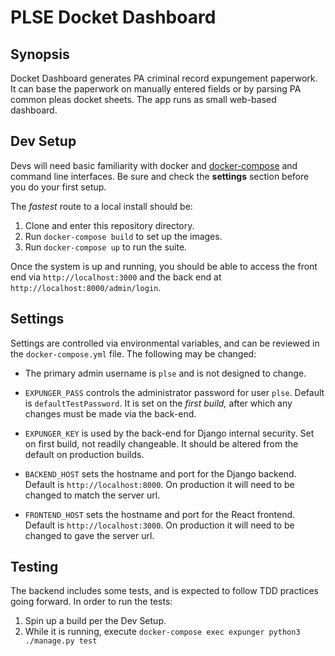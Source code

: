 # PLSE Docket Dashboard

## Synopsis

Docket Dashboard generates PA criminal record expungement paperwork.  It can
base the paperwork on manually entered fields or by parsing PA common pleas
docket sheets.  The app runs as small web-based dashboard.

## Dev Setup

Devs will need basic familiarity with docker and
[docker-compose](https://docs.docker.com/compose/) and command line interfaces.
Be sure and check the **settings** section before you do your first setup.

The *fastest* route to a local install should be:

1. Clone and enter this repository directory.
2. Run `docker-compose build` to set up the images.
3. Run `docker-compose up` to run the suite.

Once the system is up and running, you should be able to access the front end
via `http://localhost:3000` and the back end at
`http://localhost:8000/admin/login`.

## Settings

Settings are controlled via environmental variables, and can be reviewed in the
`docker-compose.yml` file.  The following may be changed:

- The primary admin username is `plse` and is not designed to change.
- `EXPUNGER_PASS` controls the administrator password for user `plse`.  Default is
  `defaultTestPassword`. It is set on the *first build,* after which any
  changes must be made via the back-end.
- `EXPUNGER_KEY` is used by the back-end for Django internal security.
  Set on first build, not readily changeable.  It should be altered from the
  default on production builds.
- `BACKEND_HOST` sets the hostname and port for the Django backend. Default is
  `http://localhost:8000`. On production it will need to be changed to match
  the server url.
   
- `FRONTEND_HOST` sets the hostname and port for the React frontend. Default is
  `http://localhost:3000`. On production it will need to be changed to gave the
   server url.


## Testing

The backend includes some tests, and is expected to follow TDD practices going
forward.  In order to run the tests:

1. Spin up a build per the Dev Setup.
2. While it is running, execute `docker-compose exec expunger python3
   ./manage.py test`
